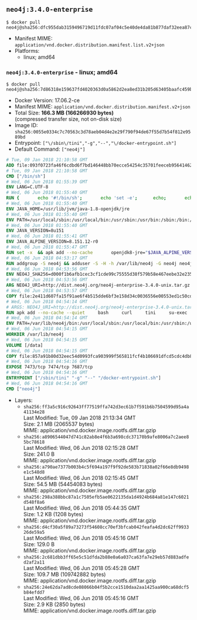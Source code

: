 ## `neo4j:3.4.0-enterprise`

```console
$ docker pull neo4j@sha256:dfc955dab3159496719d11fdc07af04c5e40de4da81b877daf32eea87c2879b6
```

-	Manifest MIME: `application/vnd.docker.distribution.manifest.list.v2+json`
-	Platforms:
	-	linux; amd64

### `neo4j:3.4.0-enterprise` - linux; amd64

```console
$ docker pull neo4j@sha256:7d86318e159637fd4020363d0a5862d2ea8ed31b205d63405baafc459b25ba46
```

-	Docker Version: 17.06.2-ce
-	Manifest MIME: `application/vnd.docker.distribution.manifest.v2+json`
-	Total Size: **166.3 MB (166266930 bytes)**  
	(compressed transfer size, not on-disk size)
-	Image ID: `sha256:0055e0334c7c70563c3d78aeb04d4e2e29f790f94de67f55d7b54f812e9589bd`
-	Entrypoint: `["\/sbin\/tini","-g","--","\/docker-entrypoint.sh"]`
-	Default Command: `["neo4j"]`

```dockerfile
# Tue, 09 Jan 2018 21:10:58 GMT
ADD file:093f0723fa46f6cdbd6f7bd146448bb70ecce54254c35701feeceb956414622f in / 
# Tue, 09 Jan 2018 21:10:58 GMT
CMD ["/bin/sh"]
# Wed, 06 Jun 2018 01:55:39 GMT
ENV LANG=C.UTF-8
# Wed, 06 Jun 2018 01:55:40 GMT
RUN { 		echo '#!/bin/sh'; 		echo 'set -e'; 		echo; 		echo 'dirname "$(dirname "$(readlink -f "$(which javac || which java)")")"'; 	} > /usr/local/bin/docker-java-home 	&& chmod +x /usr/local/bin/docker-java-home
# Wed, 06 Jun 2018 01:55:40 GMT
ENV JAVA_HOME=/usr/lib/jvm/java-1.8-openjdk/jre
# Wed, 06 Jun 2018 01:55:40 GMT
ENV PATH=/usr/local/sbin:/usr/local/bin:/usr/sbin:/usr/bin:/sbin:/bin:/usr/lib/jvm/java-1.8-openjdk/jre/bin:/usr/lib/jvm/java-1.8-openjdk/bin
# Wed, 06 Jun 2018 01:55:40 GMT
ENV JAVA_VERSION=8u151
# Wed, 06 Jun 2018 01:55:41 GMT
ENV JAVA_ALPINE_VERSION=8.151.12-r0
# Wed, 06 Jun 2018 01:55:47 GMT
RUN set -x 	&& apk add --no-cache 		openjdk8-jre="$JAVA_ALPINE_VERSION" 	&& [ "$JAVA_HOME" = "$(docker-java-home)" ]
# Wed, 06 Jun 2018 04:53:17 GMT
RUN addgroup -S neo4j && adduser -S -H -h /var/lib/neo4j -G neo4j neo4j
# Wed, 06 Jun 2018 04:53:56 GMT
ENV NEO4J_SHA256=d000f1b6afb1cec3cf1cde99c75555d38f579b58e467eebe32e2353fdf9effa3 NEO4J_TARBALL=neo4j-enterprise-3.4.0-unix.tar.gz NEO4J_EDITION=enterprise
# Wed, 06 Jun 2018 04:53:56 GMT
ARG NEO4J_URI=http://dist.neo4j.org/neo4j-enterprise-3.4.0-unix.tar.gz
# Wed, 06 Jun 2018 04:53:57 GMT
COPY file:2e411d607fa15f91ae6f4b515dde6bf3e158d34c0036556e00553ed1c50cd63d in /tmp/ 
# Wed, 06 Jun 2018 04:54:14 GMT
# ARGS: NEO4J_URI=http://dist.neo4j.org/neo4j-enterprise-3.4.0-unix.tar.gz
RUN apk add --no-cache --quiet     bash     curl     tini     su-exec     && curl --fail --silent --show-error --location --remote-name ${NEO4J_URI}     && echo "${NEO4J_SHA256}  ${NEO4J_TARBALL}" | sha256sum -csw -     && tar --extract --file ${NEO4J_TARBALL} --directory /var/lib     && mv /var/lib/neo4j-* /var/lib/neo4j     && rm ${NEO4J_TARBALL}     && mv /var/lib/neo4j/data /data     && chown -R neo4j:neo4j /data     && chmod -R 777 /data     && chown -R neo4j:neo4j /var/lib/neo4j     && chmod -R 777 /var/lib/neo4j     && ln -s /data /var/lib/neo4j/data     && apk del curl
# Wed, 06 Jun 2018 04:54:14 GMT
ENV PATH=/var/lib/neo4j/bin:/usr/local/sbin:/usr/local/bin:/usr/sbin:/usr/bin:/sbin:/bin:/usr/lib/jvm/java-1.8-openjdk/jre/bin:/usr/lib/jvm/java-1.8-openjdk/bin
# Wed, 06 Jun 2018 04:54:15 GMT
WORKDIR /var/lib/neo4j
# Wed, 06 Jun 2018 04:54:15 GMT
VOLUME [/data]
# Wed, 06 Jun 2018 04:54:15 GMT
COPY file:857a91b80d32eec54d0993fca903999f565811fcf4b106691dfcd5cdc4db8e4d in /docker-entrypoint.sh 
# Wed, 06 Jun 2018 04:54:16 GMT
EXPOSE 7473/tcp 7474/tcp 7687/tcp
# Wed, 06 Jun 2018 04:54:16 GMT
ENTRYPOINT ["/sbin/tini" "-g" "--" "/docker-entrypoint.sh"]
# Wed, 06 Jun 2018 04:54:16 GMT
CMD ["neo4j"]
```

-	Layers:
	-	`sha256:ff3a5c916c92643ff77519ffa742d3ec61b7f591b6b7504599d95a4a41134e28`  
		Last Modified: Tue, 09 Jan 2018 21:13:34 GMT  
		Size: 2.1 MB (2065537 bytes)  
		MIME: application/vnd.docker.image.rootfs.diff.tar.gzip
	-	`sha256:a8906544047d741c82ab8e4f6b3a698cdc37170b9afe8006a7c2aee85bc78618`  
		Last Modified: Wed, 06 Jun 2018 02:15:28 GMT  
		Size: 241.0 B  
		MIME: application/vnd.docker.image.rootfs.diff.tar.gzip
	-	`sha256:a790ae7377b003b4c5f694a197f9f92de583b71838a02f66e8db9498e1c548d8`  
		Last Modified: Wed, 06 Jun 2018 02:15:45 GMT  
		Size: 54.5 MB (54454083 bytes)  
		MIME: application/vnd.docker.image.rootfs.diff.tar.gzip
	-	`sha256:298a388bbc87a1c7505efb5ae0622135da1d4924b684a81e147c6021d548f8a6`  
		Last Modified: Wed, 06 Jun 2018 05:44:35 GMT  
		Size: 1.2 KB (1208 bytes)  
		MIME: application/vnd.docker.image.rootfs.diff.tar.gzip
	-	`sha256:d4cf30a5f89a73273f54608cc70ef3bfcab042feafa4d2dc62ff993326de59a5`  
		Last Modified: Wed, 06 Jun 2018 05:45:16 GMT  
		Size: 129.0 B  
		MIME: application/vnd.docker.image.rootfs.diff.tar.gzip
	-	`sha256:2c681dbb3ff65e5c51dfda2b88e0a6a037ca63fa7e29eb57d883adfed2af2a11`  
		Last Modified: Wed, 06 Jun 2018 05:45:28 GMT  
		Size: 109.7 MB (109742882 bytes)  
		MIME: application/vnd.docker.image.rootfs.diff.tar.gzip
	-	`sha256:24e62da7ad8cde08066b04f5b2cce1510daa2aa1425aa900ca68dcf5b84efdd7`  
		Last Modified: Wed, 06 Jun 2018 05:45:16 GMT  
		Size: 2.9 KB (2850 bytes)  
		MIME: application/vnd.docker.image.rootfs.diff.tar.gzip
